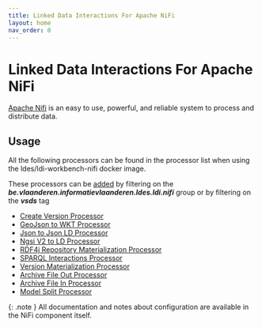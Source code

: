 ```yaml
---
title: Linked Data Interactions For Apache NiFi
layout: home
nav_order: 0
---
```


# Linked Data Interactions For Apache NiFi

[Apache Nifi] is an easy to use, powerful, and reliable system to process and distribute data.

## Usage

All the following processors can be found in the processor list when using the ldes/ldi-workbench-nifi docker image.

These processors can be [added][Adding a processor in NiFi] by filtering on the ***be.vlaanderen.informatievlaanderen.ldes.ldi.nifi*** group or by filtering on the ***vsds*** tag

- [Create Version Processor](../core/ldi-transformers/version-object-creator)
- [GeoJson to WKT Processor](../core/ldi-transformers/geojson-to-wkt)
- [Json to Json LD Processor](../core/ldi-adapters/json-to-json-ld)
- [Ngsi V2 to LD Processor](../core/ldi-adapters/ngsiv2-to-ld) 
- [RDF4j Repository Materialization Processor](../core/ldi-outputs/repository-materialiser)
- [SPARQL Interactions Processor](./processors/sparql-interactions)
- [Version Materialization Processor](../core/ldi-transformers/version-materializer)
- [Archive File Out Processor](../core/ldi-outputs/file-archiving)
- [Archive File In Processor](../core/ldi-outputs/file-archiving)
- [Model Split Processor](../core/ldi-transformers/model-split-adapter)

{: .note }
All documentation and notes about configuration are available in the NiFi component itself.

[Apache NiFi]: https://nifi.apache.org/
[Adding a processor in NiFi]: https://nifi.apache.org/docs/nifi-docs/html/getting-started.html#adding-a-processor